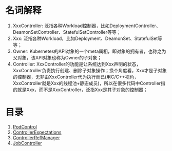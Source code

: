 <!--
 * @Author: jinde.zgm
 * @Date: 2021-03-26 21:49:22
 * @Description: Kubernetes的controller源码解析
-->

# 名词解释

1. XxxController: 泛指各种Workload控制器，比如DeploymentController、DeamonSetController、StatefulSetController等等；
2. Xxx: 泛指各种Workload，比如Deployment、DeamonSet、StatefulSet等等；
3. Owner: Kubernetes的API对象的一个meta属相，即对象的拥有者，也称之为父对象，该API对象也称为Owner的子对象；
4. Controller: XxxController的功能是让系统达到Xxx声明的状态，XxxController负责执行创建、删除子对象操作；换个角度看，Xxx才是子对象的控制器，无非由XxxController代为执行而已(用C/C++视角，XxxController就是Xxx的线程池+静态成员)，所以在很多代码中Controller指的就是Xxx，而不是XxxController，泛指Xxx是其子对象的控制器；

# 目录

1. [PodControl](./PodControl.md)
2. [ControllerExpectations](./ControllerExpectations.md)
3. [ControllerRefManager](./ControllerRefManager.md)
4. [JobController](./JobController.md)
